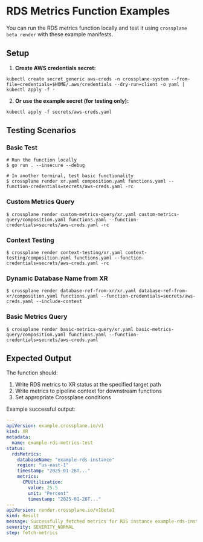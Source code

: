 # RDS Metrics Function Examples

You can run the RDS metrics function locally and test it using `crossplane beta render` with these example manifests.

## Setup

1. **Create AWS credentials secret:**
```shell
kubectl create secret generic aws-creds -n crossplane-system --from-file=credentials=$HOME/.aws/credentials --dry-run=client -o yaml | kubectl apply -f -
```

2. **Or use the example secret (for testing only):**
```shell
kubectl apply -f secrets/aws-creds.yaml
```

## Testing Scenarios

### Basic Test
```shell
# Run the function locally
$ go run . --insecure --debug

# In another terminal, test basic functionality
$ crossplane render xr.yaml composition.yaml functions.yaml --function-credentials=secrets/aws-creds.yaml -rc
```

### Custom Metrics Query
```shell
$ crossplane render custom-metrics-query/xr.yaml custom-metrics-query/composition.yaml functions.yaml --function-credentials=secrets/aws-creds.yaml -rc
```

### Context Testing
```shell  
$ crossplane render context-testing/xr.yaml context-testing/composition.yaml functions.yaml --function-credentials=secrets/aws-creds.yaml -rc
```

### Dynamic Database Name from XR
```shell
$ crossplane render database-ref-from-xr/xr.yaml database-ref-from-xr/composition.yaml functions.yaml --function-credentials=secrets/aws-creds.yaml --include-context
```

### Basic Metrics Query
```shell
$ crossplane render basic-metrics-query/xr.yaml basic-metrics-query/composition.yaml functions.yaml --function-credentials=secrets/aws-creds.yaml
```

## Expected Output

The function should:
1. Write RDS metrics to XR status at the specified target path
2. Write metrics to pipeline context for downstream functions
3. Set appropriate Crossplane conditions

Example successful output:
```yaml
---
apiVersion: example.crossplane.io/v1
kind: XR
metadata:
  name: example-rds-metrics-test
status:
  rdsMetrics:
    databaseName: "example-rds-instance"
    region: "us-east-1"
    timestamp: "2025-01-26T..."
    metrics:
      CPUUtilization:
        value: 25.5
        unit: "Percent"
        timestamp: "2025-01-26T..."
---
apiVersion: render.crossplane.io/v1beta1
kind: Result
message: Successfully fetched metrics for RDS instance example-rds-instance
severity: SEVERITY_NORMAL
step: fetch-metrics
```
